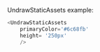 UndrawStaticAssets example:
```js 
<UndrawStaticAssets
    primaryColor='#6c68fb'
    height= '250px'
    />
```